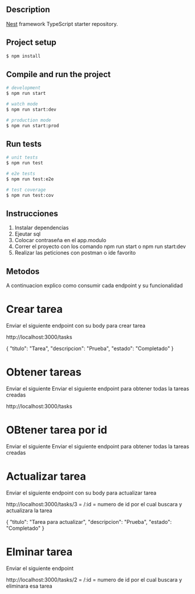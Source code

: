 ## Description

[Nest](https://github.com/nestjs/nest) framework TypeScript starter repository.

## Project setup

```bash
$ npm install
```

## Compile and run the project

```bash
# development
$ npm run start

# watch mode
$ npm run start:dev

# production mode
$ npm run start:prod
```

## Run tests

```bash
# unit tests
$ npm run test

# e2e tests
$ npm run test:e2e

# test coverage
$ npm run test:cov
```

## Instrucciones

1. Instalar dependencias
2. Ejeutar sql
3. Colocar contraseña en el app.modulo
4. Correr el proyecto con los comando npm run start o npm run start:dev
6. Realizar las peticiones con postman o ide favorito

## Metodos

A continuacion explico como consumir cada endpoint y su funcionalidad

# Crear tarea

Enviar el siguiente endpoint con su body para crear tarea

http://localhost:3000/tasks

{
  "titulo": "Tarea",
  "descripcion": "Prueba",
  "estado": "Completado"
}

# Obtener tareas

Enviar el siguiente Enviar el siguiente endpoint para obtener todas la tareas creadas

http://localhost:3000/tasks

# OBtener tarea por id

Enviar el siguiente Enviar el siguiente endpoint para obtener todas la tareas creadas

# Actualizar tarea

Enviar el siguiente endpoint con su body para actualizar tarea

http://localhost:3000/tasks/3 = /:id = numero de id por el cual buscara y actualizara la tarea

{
  "titulo": "Tarea para actualizar",
  "descripcion": "Prueba",
  "estado": "Completado"
}

# Elminar tarea

Enviar el siguiente endpoint 

http://localhost:3000/tasks/2 = /:id = numero de id por el cual buscara y eliminara esa tarea





